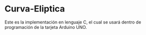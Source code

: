 # Curva-Eliptica
Este es la implementación en lenguaje C, el cual se usará dentro de programación de la tarjeta Arduino UNO.
